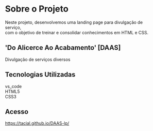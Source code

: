 # Sobre o Projeto
Neste projeto, desenvolvemos uma landing page para divulgação de serviço, <br>
com o objetivo de treinar e consolidar conhecimentos em HTML e CSS.

## 'Do Alicerce Ao Acabamento' [DAAS]
Divulgação de serviços diversos

## Tecnologias Utilizadas
vs_code<br> HTML5 <br> CSS3

## Acesso
https://tacial.github.io/DAAS-lp/
